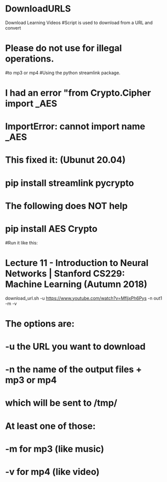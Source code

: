# DownloadURLS
Download Learning Videos
#Script is used to download from a URL and convert
# Please do not use for illegal operations.
#to mp3 or mp4
#Using the python streamlink package.

# I had an error "from Crypto.Cipher import _AES
# ImportError: cannot import name _AES

# This fixed it: (Ubunut 20.04)
# pip install streamlink pycrypto

# The following does NOT help
# pip install AES Crypto

#Run it like this:
# Lecture 11 - Introduction to Neural Networks | Stanford CS229: Machine Learning (Autumn 2018)
download_url.sh -u https://www.youtube.com/watch?v=MfIjxPh6Pys  -n out1  -m -v

# The options are:
# -u the URL you want to download
# -n the name of the output files + mp3 or mp4
# which will be sent to /tmp/
# At least one of those:
# -m for mp3 (like music)
# -v for mp4 (like video)
